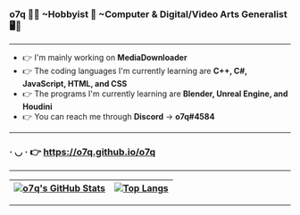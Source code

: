 ### <b>o7q</b> 👋🙂 ~Hobbyist 🧀 ~Computer & Digital/Video Arts Generalist 🖥️🎥

---

- 👉 I'm mainly working on <b>MediaDownloader</b>
- 👉 The coding languages I'm currently learning are <b>C++, C#, JavaScript, HTML, and CSS</b>
- 👉 The programs I'm currently learning are <b>Blender, Unreal Engine, and Houdini</b>
- 👉 You can reach me through <b>Discord</b> → <b>o7q#4584</b>

---

### · ◡ · 👉 https://o7q.github.io/o7q

---

| [![o7q's GitHub Stats](https://github-readme-stats.vercel.app/api?username=o7q&theme=transparent&show_icons=true&hide=prs)](https://github.com/o7q) | [![Top Langs](https://github-readme-stats.vercel.app/api/top-langs/?username=o7q&theme=transparent&layout=compact)](https://github.com/o7q?tab=repositories) |
|-|-|

---